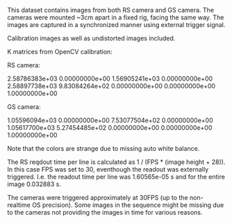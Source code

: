 This dataset contains images from both RS camera and GS camera. The cameras were mounted ~3cm apart in a fixed rig, facing the same way. The images are captured in a synchronized manner using external trigger signal.

Calibration images as well as undistorted images included.

K matrices from OpenCV calibration:

RS camera:

2.58786383e+03 0.00000000e+00 1.56905241e+03
0.00000000e+00 2.58897738e+03 9.83084264e+02
0.00000000e+00 0.00000000e+00 1.00000000e+00

GS camera:

1.05596094e+03 0.00000000e+00 7.53077504e+02
0.00000000e+00 1.05617700e+03 5.27454485e+02
0.00000000e+00 0.00000000e+00 1.00000000e+00

Note that the colors are strange due to missing auto white balance.

The RS reqdout time per line is calculated as 1 / (FPS * (image height + 28)). In this case FPS was set to 30, eventhough the readout was externally triggered. I.e. the readout time per line was 1.60565e-05 s and for the entire image 0.032883 s.

The cameras were triggered approximately at 30FPS (up to the non-realtime OS precision). Some images in the sequence might be missing due to the cameras not providing the images in time for various reasons.


